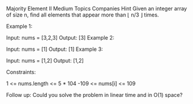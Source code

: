 Majority Element II
Medium
Topics
Companies
Hint
Given an integer array of size n, find all elements that appear more than ⌊ n/3 ⌋ times.

 

Example 1:

Input: nums = [3,2,3]
Output: [3]
Example 2:

Input: nums = [1]
Output: [1]
Example 3:

Input: nums = [1,2]
Output: [1,2]
 

Constraints:

1 <= nums.length <= 5 * 104
-109 <= nums[i] <= 109
 

Follow up: Could you solve the problem in linear time and in O(1) space?